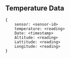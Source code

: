 ## Temperature Data
```
{
    sensor: <sensor-id>
    temperature: <reading>
    Date: <timestamp>
    Altitude: <reading>
    Lattitude: <reading>
    Longitude: <reading>
}
```